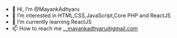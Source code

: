 - 👋 Hi, I’m @MayankAdhyaru
- 👀 I’m interested in HTML,CSS,JavaScript,Core PHP and ReactJS 
- 🌱 I’m currently learning ReactJS
- 📫 How to reach me ...mayankadhyaru@gmail.com

<!---
MayankAdhyaru/MayankAdhyaru is a ✨ special ✨ repository because its `README.md` (this file) appears on your GitHub profile.
You can click the Preview link to take a look at your changes.
--->
